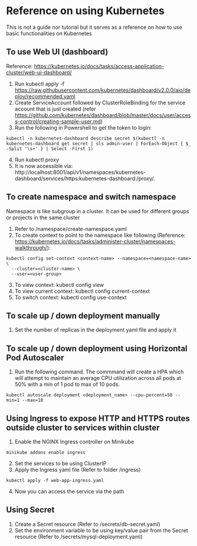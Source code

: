 
# Reference on using Kubernetes

This is not a guide nor tutorial but it serves as a reference on how to use basic functionalities on Kubernetes


## To use Web UI (dashboard)

Reference: https://kubernetes.io/docs/tasks/access-application-cluster/web-ui-dashboard/

1. Run kubectl apply -f https://raw.githubusercontent.com/kubernetes/dashboard/v2.0.0/aio/deploy/recommended.yaml
2. Create ServiceAccount followed by ClusterRoleBinding for the service account that is just created (refer https://github.com/kubernetes/dashboard/blob/master/docs/user/access-control/creating-sample-user.md)
3. Run the following in Powershell to get the token to login:
```
kubectl -n kubernetes-dashboard describe secret $(kubectl -n kubernetes-dashboard get secret | sls admin-user | ForEach-Object { $_ -Split '\s+' } | Select -First 1)
```
4. Run kubectl proxy
5. It is now accessible via: http://localhost:8001/api/v1/namespaces/kubernetes-dashboard/services/https:kubernetes-dashboard:/proxy/.


## To create namespace and switch namespace

Namespace is like subgroup in a cluster. It can be used for different groups or projects in the same cluster

1. Refer to /namespace/create-namespace.yaml
2. To create context to point to the namespace like following (Reference: https://kubernetes.io/docs/tasks/administer-cluster/namespaces-walkthrough/):
```
kubectl config set-context <context-name> --namespace=<namespace-name> \
  --cluster=<cluster-name> \
  --user=<user-group>
```
3. To view context: kubectl config view
4. To view current context: kubectl config current-context
5. To switch context: kubectl config use-context <context-name>


## To scale up / down deployment manually

1. Set the number of replicas in the deployment yaml file and apply it


## To scale up / down deployment using Horizontal Pod Autoscaler 

1. Run the following command. The commmand will create a HPA which will attempt to maintain an average CPU utilization across all pods at 50% with a min of 1 pod to max of 10 pods.
```
kubectl autoscale deployment <deployment_name> --cpu-percent=50 --min=1 --max=10
```

## Using Ingress to expose HTTP and HTTPS routes outside cluster to services within cluster

1. Enable the NGINX Ingress controller on Minikube
```
minikube addons enable ingress
``` 
2. Set the services to be using ClusterIP
3. Apply the Ingress yaml file (Refer to folder /ingress)
```
kubectl apply -f web-app-ingress.yaml
```
4. Now you can access the service via the path

## Using Secret

1. Create a Secret resource (Refer to /secrets/db-secret.yaml)
2. Set the environment variable to be using key/value pair from the Secret resource (Refer to /secrets/mysql-deployment.yaml)
